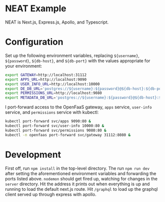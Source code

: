 # NEAT Example

NEAT is Next.js, Express.js, Apollo, and Typescript.

# Configuration

Set up the following environment variables, replacing `${username}`, `${password}`, `${db-host}`, and `${db-port}` with the values appropriate for your environment:

```bash
export GATEWAY=http://localhost:31112
export APPS_URL=http://localhost:9090
export USER_INFO_URL=http://localhost:10000
export DE_DB_URL='postgres://${username}:${password}@${db-host}:${db-port}/de?sslmode=disable'
export PERMISSIONS_URL=http://localhost:9080
export METADATA_DB_URL='postgres://${username}:${password}@${db-host}:${db-port}/metadata?sslmode=disable'
```

I port-forward access to the OpenFaaS gateway, `apps` service, `user-info` service, and `permissions` service with kubectl:

```bash
kubectl port-forward svc/apps 9090:80 &
kubectl port-forward svc/user-info 10000:80 &
kubectl port-forward svc/permissions 9080:80 &
kubectl -n openfaas port-forward svc/gateway 31112:8080 &
```

# Development

First off, run `npm install` in the top-level directory. The run `npm run dev` after setting the aforementioned environment variables and forwarding the ports listed above. `nodemon` should get fired up, watching for changes in the `server` directory. Hit the address it prints out when everything is up and running to load the default next.js route. Hit `/graphql` to load up the graphql client served up through express with apollo.

